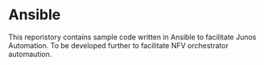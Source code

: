 # Ansible
This reporistory contains sample code written in Ansible to facilitate Junos Automation. 
To be developed further to facilitate NFV orchestrator automaution. 
